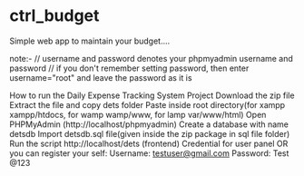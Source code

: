 # ctrl_budget

Simple web app to maintain your budget....

note:- // username and password denotes your phpmyadmin username and password
// if you don't remember setting password, then enter username="root" and leave the password as it is

How to run the Daily Expense Tracking System  Project
Download the  zip file
Extract the file and copy dets folder
Paste inside root directory(for xampp xampp/htdocs, for wamp wamp/www, for lamp var/www/html)
Open PHPMyAdmin (http://localhost/phpmyadmin)
Create a database with name detsdb 
Import detsdb.sql file(given inside the zip package in sql file folder)
Run the script http://localhost/dets (frontend)
Credential for user panel  OR you can register your self:
Username: testuser@gmail.com
Password: Test @123

